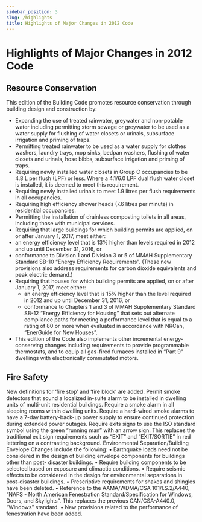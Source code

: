 ```yaml
---
sidebar_position: 3
slug: /highlights
title: Highlights of Major Changes in 2012 Code
---
```


# Highlights of Major Changes in 2012 Code

## Resource Conservation

This edition of the Building Code promotes resource conservation through building design and construction by:

-   Expanding the use of treated rainwater, greywater and non-potable water including permitting storm sewage or
    greywater to be used as a water supply for flushing of water closets or urinals, subsurface irrigation and priming of traps.
-   Permitting treated rainwater to be used as a water supply for clothes washers, laundry trays, mop sinks, bedpan washers,
    flushing of water closets and urinals, hose bibbs, subsurface irrigation and priming of traps.
-   Requiring newly installed water closets in Group C occupancies to be 4.8 L per flush (LPF) or less. Where a 4.1/6.0 LPF
    dual flush water closet is installed, it is deemed to meet this requirement.
-   Requiring newly installed urinals to meet 1.9 litres per flush requirements in all occupancies.
-   Requiring high efficiency shower heads (7.6 litres per minute) in residential occupancies.
-   Permitting the installation of drainless composting toilets in all areas, including those with municipal services.
-   Requiring that large buildings for which building permits are applied, on or after January 1, 2017, meet either:
-   an energy efficiency level that is 13% higher than levels required in 2012 and up until December 31, 2016, or
-   conformance to Division 1 and Division 3 or 5 of MMAH Supplementary Standard SB-10 “Energy Efficiency
    Requirements”. (These new provisions also address requirements for carbon dioxide equivalents and peak
    electric demand.)
-   Requiring that houses for which building permits are applied, on or after January 1, 2017, meet either:
    -   an energy efficiency level that is 15% higher than the level required in 2012 and up until December 31, 2016, or
    -   conformance to Chapters 1 and 3 of MMAH Supplementary Standard SB-12 “Energy Efficiency for Housing”
        that sets out alternate compliance paths for meeting a performance level that is equal to a rating of 80 or more
        when evaluated in accordance with NRCan, “EnerGuide for New Houses”.
-   This edition of the Code also implements other incremental energy-conserving changes including requirements to
    provide programmable thermostats, and to equip all gas-fired furnaces installed in “Part 9" dwellings with electronically
    commutated motors.

## Fire Safety

New definitions for ‘fire stop’ and ‘fire block’ are added.
Permit smoke detectors that sound a localized in-suite alarm to be installed in dwelling units of multi-unit residential
buildings.
Require a smoke alarm in all sleeping rooms within dwelling units.
Require a hard-wired smoke alarms to have a 7-day battery-back-up power supply to ensure continued protection during
extended power outages.
Require exits signs to use the ISO standard symbol using the green “running man” with an arrow sign. This replaces the
traditional exit sign requirements such as “EXIT” and “EXIT/SORTIE” in red lettering on a contrasting background.
Environmental Separation/Building Envelope
Changes include the following:
• Earthquake loads need not be considered in the design of building envelope components for buildings other than post-
disaster buildings.
• Require building components to be selected based on exposure and climactic conditions.
• Require seismic effects to be considered in the design for environmental separations in post-disaster buildings.
• Prescriptive requirements for shakes and shingles have been deleted.
• Reference to the AAMA/WDMA/CSA 101/I.S.2/A440, “NAFS - North American Fenestration Standard/Specification
for Windows, Doors, and Skylights”. This replaces the previous CAN/CSA-A440.0, “Windows” standard.
• New provisions related to the performance of fenestration have been added.
